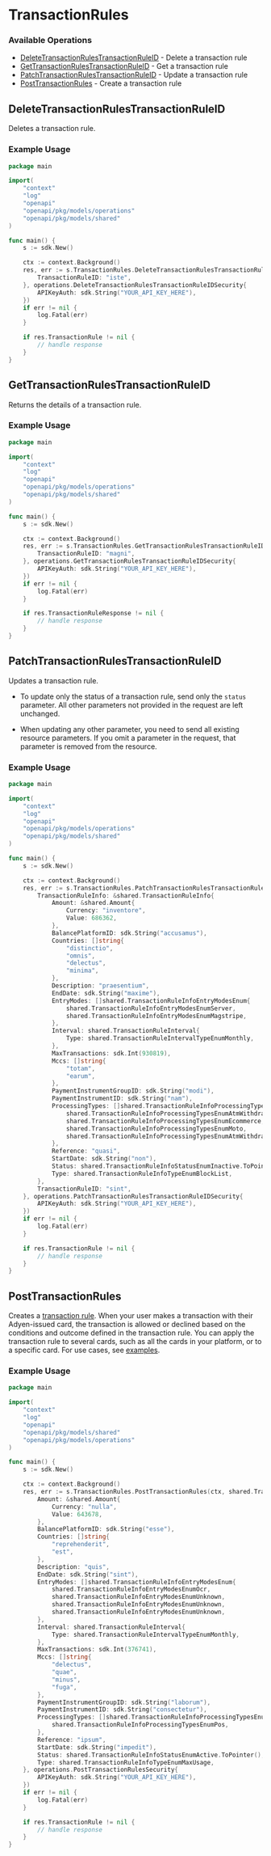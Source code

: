 # TransactionRules

### Available Operations

* [DeleteTransactionRulesTransactionRuleID](#deletetransactionrulestransactionruleid) - Delete a transaction rule
* [GetTransactionRulesTransactionRuleID](#gettransactionrulestransactionruleid) - Get a transaction rule
* [PatchTransactionRulesTransactionRuleID](#patchtransactionrulestransactionruleid) - Update a transaction rule
* [PostTransactionRules](#posttransactionrules) - Create a transaction rule

## DeleteTransactionRulesTransactionRuleID

Deletes a transaction rule.

### Example Usage

```go
package main

import(
	"context"
	"log"
	"openapi"
	"openapi/pkg/models/operations"
	"openapi/pkg/models/shared"
)

func main() {
    s := sdk.New()

    ctx := context.Background()
    res, err := s.TransactionRules.DeleteTransactionRulesTransactionRuleID(ctx, operations.DeleteTransactionRulesTransactionRuleIDRequest{
        TransactionRuleID: "iste",
    }, operations.DeleteTransactionRulesTransactionRuleIDSecurity{
        APIKeyAuth: sdk.String("YOUR_API_KEY_HERE"),
    })
    if err != nil {
        log.Fatal(err)
    }

    if res.TransactionRule != nil {
        // handle response
    }
}
```

## GetTransactionRulesTransactionRuleID

Returns the details of a transaction rule.

### Example Usage

```go
package main

import(
	"context"
	"log"
	"openapi"
	"openapi/pkg/models/operations"
	"openapi/pkg/models/shared"
)

func main() {
    s := sdk.New()

    ctx := context.Background()
    res, err := s.TransactionRules.GetTransactionRulesTransactionRuleID(ctx, operations.GetTransactionRulesTransactionRuleIDRequest{
        TransactionRuleID: "magni",
    }, operations.GetTransactionRulesTransactionRuleIDSecurity{
        APIKeyAuth: sdk.String("YOUR_API_KEY_HERE"),
    })
    if err != nil {
        log.Fatal(err)
    }

    if res.TransactionRuleResponse != nil {
        // handle response
    }
}
```

## PatchTransactionRulesTransactionRuleID

Updates a transaction rule. 

* To update only the status of a transaction rule, send only the `status` parameter. All other parameters not provided in the request are left unchanged.

* When updating any other parameter, you need to send all existing resource parameters. If you omit a parameter in the request, that parameter is removed from the resource.

### Example Usage

```go
package main

import(
	"context"
	"log"
	"openapi"
	"openapi/pkg/models/operations"
	"openapi/pkg/models/shared"
)

func main() {
    s := sdk.New()

    ctx := context.Background()
    res, err := s.TransactionRules.PatchTransactionRulesTransactionRuleID(ctx, operations.PatchTransactionRulesTransactionRuleIDRequest{
        TransactionRuleInfo: &shared.TransactionRuleInfo{
            Amount: &shared.Amount{
                Currency: "inventore",
                Value: 686362,
            },
            BalancePlatformID: sdk.String("accusamus"),
            Countries: []string{
                "distinctio",
                "omnis",
                "delectus",
                "minima",
            },
            Description: "praesentium",
            EndDate: sdk.String("maxime"),
            EntryModes: []shared.TransactionRuleInfoEntryModesEnum{
                shared.TransactionRuleInfoEntryModesEnumServer,
                shared.TransactionRuleInfoEntryModesEnumMagstripe,
            },
            Interval: shared.TransactionRuleInterval{
                Type: shared.TransactionRuleIntervalTypeEnumMonthly,
            },
            MaxTransactions: sdk.Int(930819),
            Mccs: []string{
                "totam",
                "earum",
            },
            PaymentInstrumentGroupID: sdk.String("modi"),
            PaymentInstrumentID: sdk.String("nam"),
            ProcessingTypes: []shared.TransactionRuleInfoProcessingTypesEnum{
                shared.TransactionRuleInfoProcessingTypesEnumAtmWithdraw,
                shared.TransactionRuleInfoProcessingTypesEnumEcommerce,
                shared.TransactionRuleInfoProcessingTypesEnumMoto,
                shared.TransactionRuleInfoProcessingTypesEnumAtmWithdraw,
            },
            Reference: "quasi",
            StartDate: sdk.String("non"),
            Status: shared.TransactionRuleInfoStatusEnumInactive.ToPointer(),
            Type: shared.TransactionRuleInfoTypeEnumBlockList,
        },
        TransactionRuleID: "sint",
    }, operations.PatchTransactionRulesTransactionRuleIDSecurity{
        APIKeyAuth: sdk.String("YOUR_API_KEY_HERE"),
    })
    if err != nil {
        log.Fatal(err)
    }

    if res.TransactionRule != nil {
        // handle response
    }
}
```

## PostTransactionRules

Creates a [transaction rule](https://docs.adyen.com/issuing/transaction-rules). When your user makes a transaction with their Adyen-issued card, the transaction is allowed or declined based on the conditions and outcome defined in the transaction rule. You can apply the transaction rule to several cards, such as all the cards in your platform, or to a specific card. For use cases, see [examples](https://docs.adyen.com/issuing/transaction-rules/examples).

### Example Usage

```go
package main

import(
	"context"
	"log"
	"openapi"
	"openapi/pkg/models/shared"
	"openapi/pkg/models/operations"
)

func main() {
    s := sdk.New()

    ctx := context.Background()
    res, err := s.TransactionRules.PostTransactionRules(ctx, shared.TransactionRuleInfo{
        Amount: &shared.Amount{
            Currency: "nulla",
            Value: 643678,
        },
        BalancePlatformID: sdk.String("esse"),
        Countries: []string{
            "reprehenderit",
            "est",
        },
        Description: "quis",
        EndDate: sdk.String("sint"),
        EntryModes: []shared.TransactionRuleInfoEntryModesEnum{
            shared.TransactionRuleInfoEntryModesEnumOcr,
            shared.TransactionRuleInfoEntryModesEnumUnknown,
            shared.TransactionRuleInfoEntryModesEnumUnknown,
            shared.TransactionRuleInfoEntryModesEnumUnknown,
        },
        Interval: shared.TransactionRuleInterval{
            Type: shared.TransactionRuleIntervalTypeEnumMonthly,
        },
        MaxTransactions: sdk.Int(376741),
        Mccs: []string{
            "delectus",
            "quae",
            "minus",
            "fuga",
        },
        PaymentInstrumentGroupID: sdk.String("laborum"),
        PaymentInstrumentID: sdk.String("consectetur"),
        ProcessingTypes: []shared.TransactionRuleInfoProcessingTypesEnum{
            shared.TransactionRuleInfoProcessingTypesEnumPos,
        },
        Reference: "ipsum",
        StartDate: sdk.String("impedit"),
        Status: shared.TransactionRuleInfoStatusEnumActive.ToPointer(),
        Type: shared.TransactionRuleInfoTypeEnumMaxUsage,
    }, operations.PostTransactionRulesSecurity{
        APIKeyAuth: sdk.String("YOUR_API_KEY_HERE"),
    })
    if err != nil {
        log.Fatal(err)
    }

    if res.TransactionRule != nil {
        // handle response
    }
}
```
